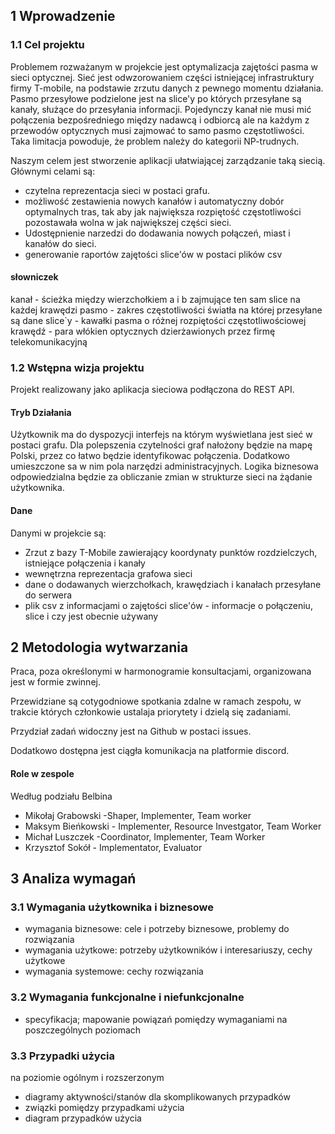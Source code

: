 ## 1 Wprowadzenie

### 1.1 Cel projektu

Problemem rozważanym w projekcie jest optymalizacja zajętości pasma w sieci optycznej.
Sieć jest odwzorowaniem części istniejącej infrastruktury firmy T-mobile, na podstawie zrzutu danych z pewnego momentu działania.
Pasmo przesyłowe podzielone jest na slice'y po których przesyłane są kanały, służące do przesyłania informacji. Pojedynczy kanał nie musi mić połączenia bezpośredniego między nadawcą i odbiorcą ale na każdym z przewodów optycznych musi zajmować to samo pasmo częstotliwości.
Taka limitacja powoduje, że problem należy do kategorii NP-trudnych.

Naszym celem jest stworzenie aplikacji ułatwiającej zarządzanie taką siecią.
Głównymi celami są:
* czytelna reprezentacja sieci w postaci grafu.
* możliwość zestawienia nowych kanałów i automatyczny dobór optymalnych tras, tak aby jak największa rozpiętość częstotliwości pozostawała wolna w jak największej części sieci.
* Udostępnienie narzedzi do dodawania nowych połączeń, miast i kanałów do sieci.
* generowanie raportów zajętości slice'ów w postaci plików csv

#### słowniczek
kanał - ścieżka między wierzchołkiem a i b zajmujące ten sam slice na każdej krawędzi
pasmo - zakres częstotliwości światła na której przesyłane są dane
slice`y - kawałki pasma o różnej rozpiętości częstotliwościowej
krawędź - para włókien optycznych dzierżawionych przez firmę telekomunikacyjną

### 1.2 Wstępna wizja projektu

Projekt realizowany jako aplikacja sieciowa podłączona do REST API.


#### Tryb Działania


Użytkownik ma do dyspozycji interfejs na którym wyświetlana jest sieć w postaci grafu.
Dla polepszenia czytelności graf nałożony będzie na mapę Polski, przez co łatwo będzie identyfikowac połączenia.
Dodatkowo umieszczone sa w nim pola narzędzi administracyjnych.
Logika biznesowa odpowiedzialna będzie za obliczanie zmian w strukturze sieci na żądanie użytkownika.

#### Dane
Danymi w projekcie są:
* Zrzut z bazy T-Mobile zawierający koordynaty punktów rozdzielczych, istniejące połączenia i kanały
* wewnętrzna reprezentacja grafowa sieci
* dane o dodawanych wierzchołkach, krawędziach i kanałach przesyłane do serwera
* plik csv z informacjami o zajętości slice'ów - informacje o połączeniu, slice i czy jest obecnie używany

## 2 Metodologia wytwarzania

Praca, poza określonymi w harmonogramie konsultacjami, organizowana jest w formie zwinnej.

Przewidziane są cotygodniowe spotkania zdalne w ramach zespołu, w trakcie których członkowie ustalaja priorytety i dzielą się zadaniami.

Przydział zadań widoczny jest na Github w postaci issues.

Dodatkowo dostępna jest ciągła komunikacja na platformie discord.

#### Role w zespole
Według podziału Belbina
* Mikołaj Grabowski -Shaper, Implementer, Team worker
* Maksym Bieńkowski - Implementer, Resource Investgator, Team Worker
* Michał Luszczek -Coordinator, Implementer, Team Worker
* Krzysztof Sokół - Implementator, Evaluator

## 3 Analiza wymagań

### 3.1 Wymagania użytkownika i biznesowe

* wymagania biznesowe: cele i potrzeby biznesowe, problemy do rozwiązania
* wymagania użytkowe: potrzeby użytkowników i interesariuszy, cechy użytkowe
* wymagania systemowe: cechy rozwiązania

### 3.2 Wymagania funkcjonalne i niefunkcjonalne

* specyfikacja; mapowanie powiązań pomiędzy wymaganiami na poszczególnych poziomach

### 3.3 Przypadki użycia

na poziomie ogólnym i rozszerzonym

* diagramy aktywności/stanów dla skomplikowanych przypadków
* związki pomiędzy przypadkami użycia
* diagram przypadków użycia

